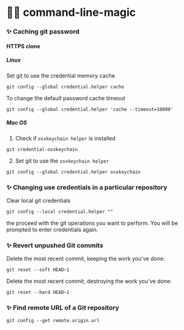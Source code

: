 # 🧙‍♀️ command-line-magic 

### ✨ Caching git password

#### HTTPS clone

##### Linux 
Set git to use the credential memory cache
```
git config --global credential.helper cache
```

To change the default password cache timeout
```
git config --global credential.helper 'cache --timeout=10800'
```

##### Mac OS
1. Check if `osxkeychain helper` is installed
```
git credential-osxkeychain
```
2. Set git to use the `osxkeychain helper`
```
git config --global credential.helper osxkeychain
```

### ✨ Changing use credentials in a particular repository
Clear local git credentials
```
git config --local credential.helper ""
```
the proceed with the git operations you want to perform. You will be prompted to enter credentials again.

### ✨ Revert unpushed Git commits
Delete the most recent commit, keeping the work you've done:
```
git reset --soft HEAD~1
```

Delete the most recent commit, destroying the work you've done:
```
git reset --hard HEAD~1
```

### ✨ Find remote URL of a Git repository
```
git config --get remote.origin.url
```
